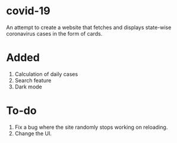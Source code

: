 # covid-19

An attempt to create a website that fetches and displays state-wise coronavirus cases in the form of cards.


# Added
1. Calculation of daily cases
2. Search feature
3. Dark mode

# To-do
1. Fix a bug where the site randomly stops working on reloading.
2. Change the UI.
